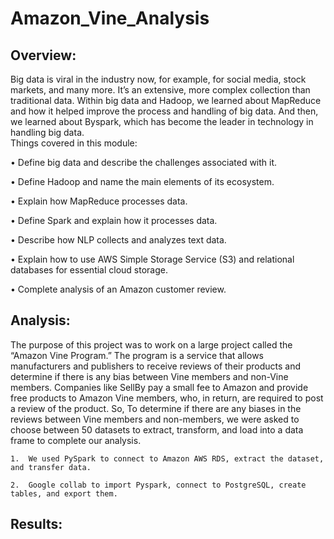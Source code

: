 # Amazon_Vine_Analysis
## Overview:

Big data is viral in the industry now, for example, for social media, stock markets, and many more.  It’s an extensive, more complex collection than traditional data. Within big data and Hadoop, we learned about MapReduce and how it helped improve the process and handling of big data.  And then, we learned about Byspark, which has become the leader in technology in handling big data.  
Things covered in this module:

  •	Define big data and describe the challenges associated with it.

  •	Define Hadoop and name the main elements of its ecosystem.

  •	Explain how MapReduce processes data.

  •	Define Spark and explain how it processes data.

  •	Describe how NLP collects and analyzes text data.

  •	Explain how to use AWS Simple Storage Service (S3) and relational databases for essential cloud storage.

  •	Complete analysis of an Amazon customer review.

## Analysis:

The purpose of this project was to work on a large project called the “Amazon Vine Program.” The program is a service that allows manufacturers and publishers to receive reviews of their products and determine if there is any bias between Vine members and non-Vine members.  Companies like SellBy pay a small fee to Amazon and provide free products to Amazon Vine members, who, in return, are required to post a review of the product.  So, To determine if there are any biases in the reviews between Vine members and non-members, we were asked to choose between 50 datasets to extract, transform, and load into a data frame to complete our analysis. 

    1.	We used PySpark to connect to Amazon AWS RDS, extract the dataset, and transfer data.

    2.	Google collab to import Pyspark, connect to PostgreSQL, create tables, and export them. 

## Results:
